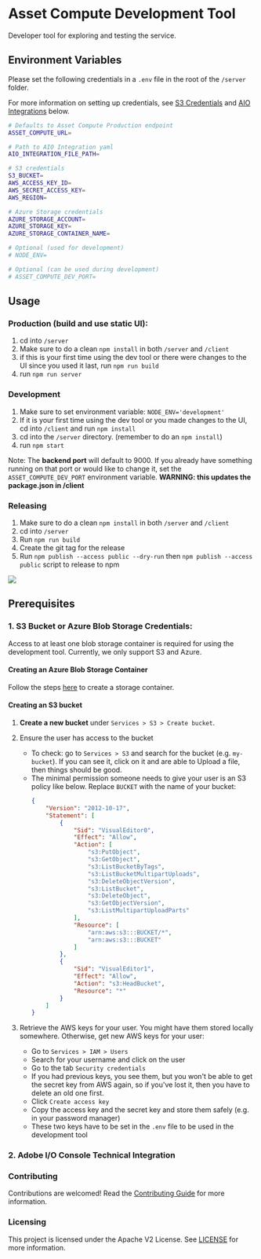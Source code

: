 
# Asset Compute Development Tool
Developer tool for exploring and testing the service.


## Environment Variables

Please set the following credentials in a `.env` file in the root of the `/server` folder.

For more information on setting up credentials, see [S3 Credentials](#1-s3-credentials) and [AIO Integrations](#2-setup-an-adobe-io-console-technical-integration) below.

```bash
# Defaults to Asset Compute Production endpoint
ASSET_COMPUTE_URL=

# Path to AIO Integration yaml
AIO_INTEGRATION_FILE_PATH=

# S3 credentials
S3_BUCKET=
AWS_ACCESS_KEY_ID=
AWS_SECRET_ACCESS_KEY=
AWS_REGION=

# Azure Storage credentials
AZURE_STORAGE_ACCOUNT=
AZURE_STORAGE_KEY=
AZURE_STORAGE_CONTAINER_NAME=

# Optional (used for development)
# NODE_ENV=

# Optional (can be used during development)
# ASSET_COMPUTE_DEV_PORT=
```

## Usage

### Production (build and use static UI):
1. cd into `/server`
2. Make sure to do a clean `npm install` in both `/server` and `/client`
3. if this is your first time using the dev tool or there were changes to the UI since you used it last, run  `npm run build`
4. run `npm run server`

### Development
1. Make sure to set environment variable:  `NODE_ENV='development'`
2. If it is your first time using the dev tool or you made changes to the UI, cd into `/client` and run `npm install` <br/>
3. cd into the `/server` directory. (remember to do an `npm install`) <br/>
4. run `npm start` <br />

Note: The **backend port** will default to 9000. If you already have something running on that port or would like to change it, set the `ASSET_COMPUTE_DEV_PORT` environment variable. **WARNING: this updates the package.json in /client**


### Releasing
1. Make sure to do a clean `npm install` in both `/server` and `/client`
2. cd into `/server`
3. Run  `npm run build`
4. Create the git tag for the release
5. Run `npm publish --access public --dry-run` then `npm publish --access public` script to release to npm



![](files/meahana-screenshot-2.png)

## Prerequisites

### 1. S3 Bucket or Azure Blob Storage Credentials:
Access to at least one blob storage container is required for using the development tool. Currently, we only support S3 and Azure.

#### Creating an Azure Blob Storage Container
Follow the steps [here](https://docs.microsoft.com/en-us/azure/storage/blobs/storage-blob-create-account-block-blob?tabs=azure-portal) to create a storage container.

#### Creating an S3 bucket
1. **Create a new bucket** under `Services > S3 > Create bucket`.
3. Ensure the user has access to the bucket
   * To check: go to `Services > S3` and search for the bucket (e.g. `my-bucket`). If you can see it, click on it and are able to Upload a file, then things should be good.
   * The minimal permission someone needs to give your user is an S3 policy like below. Replace `BUCKET` with the name of your bucket:
     ```json
     {
         "Version": "2012-10-17",
         "Statement": [
             {
                 "Sid": "VisualEditor0",
                 "Effect": "Allow",
                 "Action": [
                     "s3:PutObject",
                     "s3:GetObject",
                     "s3:ListBucketByTags",
                     "s3:ListBucketMultipartUploads",
                     "s3:DeleteObjectVersion",
                     "s3:ListBucket",
                     "s3:DeleteObject",
                     "s3:GetObjectVersion",
                     "s3:ListMultipartUploadParts"
                 ],
                 "Resource": [
                     "arn:aws:s3:::BUCKET/*",
                     "arn:aws:s3:::BUCKET"
                 ]
             },
             {
                 "Sid": "VisualEditor1",
                 "Effect": "Allow",
                 "Action": "s3:HeadBucket",
                 "Resource": "*"
             }
         ]
     }
     ```

4. Retrieve the AWS keys for your user. You might have them stored locally somewhere. Otherwise, get new AWS keys for your user:
   * Go to `Services > IAM > Users`
   * Search for your username and click on the user
   * Go to the tab `Security credentials`
   * If you had previous keys, you see them, but you won't be able to get the secret key from AWS again, so if you've lost it, then you have to delete an old one first.
   * Click `Create access key`
   * Copy the access key and the secret key and store them safely (e.g. in your password manager)
   * These two keys have to be set in the `.env` file to be used in the development tool

### 2. Adobe I/O Console Technical Integration
<!-- link documentation here from custom worker documention once open sourced -->


### Contributing
Contributions are welcomed! Read the [Contributing Guide](./.github/CONTRIBUTING.md) for more information.

### Licensing
This project is licensed under the Apache V2 License. See [LICENSE](LICENSE) for more information.
